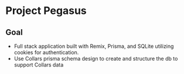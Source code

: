 # Project Pegasus

## Goal
- Full stack application built with Remix, Prisma, and SQLite utilizing cookies for authentication.
- Use Collars prisma schema design to create and structure the db to support Collars data 